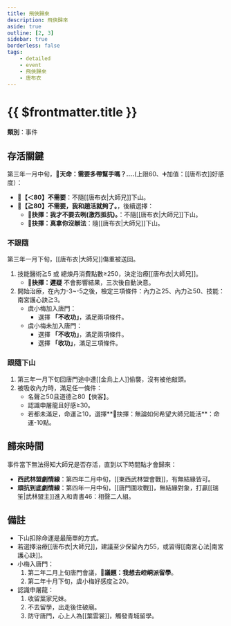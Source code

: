 ```yaml
---
title: 飛俠歸來
description: 飛俠歸來
aside: true
outline: [2, 3]
sidebar: true
borderless: false
tags:
    - detailed
    - event
    - 飛俠歸來
    - 唐布衣
---
```


# {{ $frontmatter.title }}

**類別**：事件

## 存活關鍵

第三年一月中旬，**🎲天命：需要多帶幫手嗎？....**(上限60、➕加值：[[唐布衣]]好感度）：
   + **🧾【＜80】不需要**：不隨[[唐布衣|大師兄]]下山。
   + **🧾【≧80】不需要，我和趙活就夠了。**，後續選擇：
      + **📖抉擇：我才不要去咧(激烈抵抗)。**：不隨[[唐布衣|大師兄]]下山。
      + **📖抉擇：真拿你沒辦法**：隨[[唐布衣|大師兄]]下山。

### 不跟隨

第三年一月下旬，[[唐布衣|大師兄]]傷重被送回。
   1. 技能醫術≧5 或 總煉丹消費點數≥250，決定治療[[唐布衣|大師兄]]。
      + **📖抉擇：遲疑** 不會影響結果，三次後自動決意。
   2. 開始治療，在內力-3~-5之後，檢定三項條件：內力≧25、內力≧50、技能：南宮護心訣≧3。
      + <Girl3Icon>虞小梅</Girl3Icon>加入唐門：
         + 選擇 **「不收功」**，滿足兩項條件。
      + <Girl3Icon>虞小梅</Girl3Icon>未加入唐門：
         + 選擇 **「不收功」**，滿足兩項條件。
         + 選擇 **「收功」**，滿足三項條件。

### 跟隨下山

1. 第三年一月下旬回唐門途中遭[[金烏上人]]偷襲，沒有被他敲頭。
2. 被吸收內力時，滿足任一條件：
   + 名聲≧50且道德≧80【俠客】。
   + 認識申屠龍且好感≥30。
   + 若都未滿足，命運≧10，選擇**📖抉擇：無論如何希望大師兄能活**：命運-10點。

## 歸來時間

事件當下無法得知大師兄是否存活，直到以下時間點才會歸來：

+ **西武林盟劇情線**：第四年二月中旬，[[東西武林盟會戰]]，有無結緣皆可。
+ **頑抗到底劇情線**：第四年一月中旬，[[唐門圍攻戰]]，無結緣對象，打贏[[瑞笙|武林盟主]]進入<EndIcon no="46">和青書46：相聲二人組</EndIcon>。

## 備註

- 下山扣除命運是最簡單的方式。
- 若選擇治療[[唐布衣|大師兄]]，建議至少保留內力55，或習得[[南宮心法|南宮護心訣]]。
- 小梅入唐門：
   1. 第二年二月上旬唐門會議，**📜議題：我想去崆峒派留學**。
   2. 第二年十月下旬，<Girl3Icon>虞小梅</Girl3Icon>好感度≧20。
- 認識申屠龍：
   1. 收留葉家兄妹。
   2. 不去留學，出走後住破廟。
   3. 防守唐門，心上人為[[葉雲裳]]，觸發青城留學。